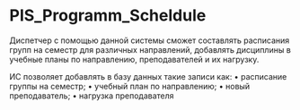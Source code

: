 # PIS_Programm_Scheldule
Диспетчер с помощью данной системы сможет составлять расписания групп на семестр для различных направлений, добавлять дисциплины в учебные планы по направлению, преподавателей и их нагрузку.

ИС позволяет добавлять в базу данных такие записи как:
•	расписание группы на семестр;
•	учебный план по направлению;
•	новый преподаватель;
•	нагрузка преподавателя

